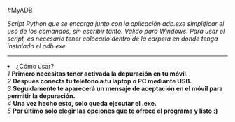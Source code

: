 #MyADB

<i>Script Python que se encarga junto con la aplicación adb.exe simplificar el uso de los comandos, sin escribir tanto. Válido para Windows. Para usar el script, es necesario tener colocarlo dentro de la carpeta en donde tenga instalado el adb.exe.</i>
<hr>
<li>¿Cómo usar?<br>
  <i> 1</i> <b>Primero necesitas tener activada la depuración en tu móvil.</b><br>
  <i> 2</i> <b>Después conecta tu telefono a tu laptop o PC mediante USB.</b><br>
  <i> 3</i> <b>Seguidamente te aparecerá un mensaje de aceptación en el móvil para permitir la depuración.</b><br>
  <i> 4</i> <b>Una vez hecho esto, solo queda ejecutar el .exe.</b><br>
  <i> 5</i> <b>Por último solo elegir las opciones que te ofrece el programa y listo :)</b><br>
